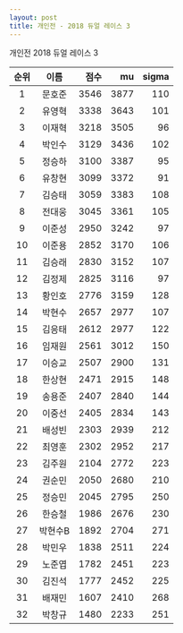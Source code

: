 ```yaml
---
layout: post
title: 개인전 - 2018 듀얼 레이스 3
---
```


개인전 2018 듀얼 레이스 3

| 순위 | 이름 | 점수 | mu | sigma |
|:---:|:---:|---:|---:|---:|
| 1 | 문호준 | 3546 | 3877 | 110 |
| 2 | 유영혁 | 3338 | 3643 | 101 |
| 3 | 이재혁 | 3218 | 3505 | 96 |
| 4 | 박인수 | 3129 | 3436 | 102 |
| 5 | 정승하 | 3100 | 3387 | 95 |
| 6 | 유창현 | 3099 | 3372 | 91 |
| 7 | 김승태 | 3059 | 3383 | 108 |
| 8 | 전대웅 | 3045 | 3361 | 105 |
| 9 | 이준성 | 2950 | 3242 | 97 |
| 10 | 이준용 | 2852 | 3170 | 106 |
| 11 | 김승래 | 2830 | 3152 | 107 |
| 12 | 김정제 | 2825 | 3116 | 97 |
| 13 | 황인호 | 2776 | 3159 | 128 |
| 14 | 박현수 | 2657 | 2977 | 107 |
| 15 | 김응태 | 2612 | 2977 | 122 |
| 16 | 임재원 | 2561 | 3012 | 150 |
| 17 | 이승교 | 2507 | 2900 | 131 |
| 18 | 한상현 | 2471 | 2915 | 148 |
| 19 | 송용준 | 2407 | 2840 | 144 |
| 20 | 이중선 | 2405 | 2834 | 143 |
| 21 | 배성빈 | 2303 | 2939 | 212 |
| 22 | 최영훈 | 2302 | 2952 | 217 |
| 23 | 김주원 | 2104 | 2772 | 223 |
| 24 | 권순민 | 2050 | 2680 | 210 |
| 25 | 정승민 | 2045 | 2795 | 250 |
| 26 | 한승철 | 1986 | 2676 | 230 |
| 27 | 박현수B | 1892 | 2704 | 271 |
| 28 | 박민우 | 1838 | 2511 | 224 |
| 29 | 노준엽 | 1782 | 2451 | 223 |
| 30 | 김진석 | 1777 | 2452 | 225 |
| 31 | 배재민 | 1607 | 2410 | 268 |
| 32 | 박창규 | 1480 | 2233 | 251 |
